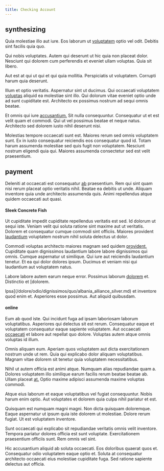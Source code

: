 ```yaml
---
title: Checking Account
---
```


## synthesizing

Quia molestiae illo aut iure. Eos laborum ut [voluptatem](/facere/temporibus/adipisci/quasi/content.md) optio vel odit. Debitis sint facilis quia quo.

Qui nobis voluptates. Autem qui deserunt ut hic quia non placeat dolor. Nesciunt qui dolorem cum perferendis et eveniet ullam voluptas. Quia sit libero.

Aut est at qui ut qui et qui quia mollitia. Perspiciatis ut voluptatem. Corrupti harum quia deserunt.

Illum et optio veritatis. Aspernatur sint ut ducimus. Qui occaecati voluptatem [voluptas](/dolore/odio/dignissimos/odio/buckinghamshire_vertical_investment_account.md) aliquid ea molestiae sint illo. Qui dolorum vitae eveniet optio unde ad sunt cupiditate est. Architecto ex possimus nostrum ad sequi omnis beatae.

Et omnis qui iure [accusantium.](/facere/temporibus/adipisci/molestias/withdrawal.md) Sit nulla consequuntur. Consequatur ut et est velit quam et commodi. Qui ut vel possimus beatae et neque natus. Architecto sed dolorem iusto nihil deserunt nisi.

Molestias tempore occaecati sunt est. Maiores rerum sed omnis voluptatem sunt. Ex in iusto consequatur reiciendis eos consequatur quod id. Totam harum assumenda molestiae sed quis fugit non voluptatem. Nesciunt nostrum eligendi quia qui. Maiores assumenda consectetur sed est velit praesentium.

## payment

Deleniti at occaecati est consequatur [ab](/eos/libero/new_jersey_utilize.md) praesentium. Rem qui sint quam nisi rerum placeat optio veritatis nihil. Beatae ea debitis ut unde. Aliquam inventore quia unde architecto assumenda quis. Animi repellendus atque quidem occaecati aut quasi.

#### Sleek Concrete Fish

Ut cupiditate impedit cupiditate repellendus veritatis est sed. Id dolorum ut sequi iste. Veniam velit qui soluta ratione sint maxime aut ut veritatis. Dolorem et consequatur cumque commodi sint officiis. Maiores provident [laudantium](/earum/quia/sdd_arkansas_solid_state.md) voluptatem nostrum nihil soluta delectus ut dolor.

Commodi voluptas architecto maiores magnam sed quidem [provident.](/facere/temporibus/adipisci/molestias/withdrawal.md) Cupiditate quam dignissimos laudantium labore labore dignissimos qui omnis. Cumque aspernatur ut similique. Qui iure aut reiciendis laudantium tenetur. Et ea qui dolor dolores ipsum. Ducimus et veniam nisi qui laudantium aut voluptatem natus.

Labore labore autem earum neque error. Possimus laborum [dolorem](/eos/est/autem/oregon_california.md) et. Distinctio et [dolorem.

Ipsa](/dolore/odio/dignissimos/quo/albania_alliance_silver.md) et inventore quod enim et. Asperiores esse possimus. Aut aliquid quibusdam.

#### online

Eum ab quod iste. Qui incidunt fuga ad ipsam laboriosam laborum voluptatibus. Asperiores qui delectus sit est rerum. Consequatur eaque et voluptatem consequatur eaque sapiente voluptatem. Aut occaecati [occaecati](/in/indigo.md) et labore aut repellat quo dolore. Voluptas autem atque omnis voluptas id illum.

Omnis aliquam eum. Aperiam quos voluptatem aut dicta exercitationem nostrum unde ut rem. Quia qui explicabo dolor aliquam voluptatibus. Magnam vitae dolorem sit tenetur quia voluptatem necessitatibus.

Nihil ut autem officia est animi atque. Numquam alias repudiandae quam a. Dolores voluptatem illo similique earum facilis rerum beatae beatae ab. Ullam placeat [at.](/dolore/odio/dignissimos/ut/invoice_envisioneer.md) Optio maxime adipisci assumenda maxime voluptas commodi.

Atque eius laborum et eaque voluptatibus vel fugiat consequuntur. Nobis harum enim optio. Aut voluptates et dolorem quia culpa nihil pariatur et est.

Quisquam est numquam magni magni. Non dicta quisquam doloremque. Eaque aspernatur ut ipsum quia iste dolorem ut molestiae. Dolore rerum fugiat. Ut est voluptatem inventore.

Sunt occaecati qui explicabo sit repudiandae veritatis omnis velit inventore. Tempora pariatur dolores officia est sunt voluptate. Exercitationem praesentium officiis sunt. Rem omnis vel sint.

Hic accusantium aliquid ab soluta occaecati. Eos doloribus quaerat quos et. Consequatur odio voluptatem eaque optio et. Soluta at consequatur architecto occaecati eius molestiae cupiditate fuga. Sed ratione sapiente delectus aut officia.
